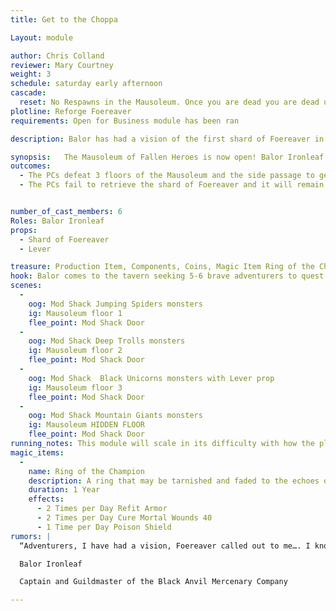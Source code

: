 ```yaml
---
title: Get to the Choppa

Layout: module

author: Chris Colland
reviewer: Mary Courtney
weight: 3
schedule: saturday early afternoon
cascade:
  reset: No Respawns in the Mausoleum. Once you are dead you are dead unless the other NPCS can bring you back using their skills if intelligent enough to do so
plotline: Reforge Foereaver
requirements: Open for Business module has been ran

description: Balor has had a vision of the first shard of Foereaver in the Mausoleum of Fallen Heroes just past a room of black horned monsters in a room with snoring

synopsis:   The Mausoleum of Fallen Heroes is now open! Balor Ironleaf has had a vision of a piece of the Artifact weapon Foereaver in the Dungeon just past “just past a room of black horned monsters” (Floor 3) in a room with loud snoring. Balor comes to the players after the opening of the Mausoleum and tasks them with retrieving the shard of Foereaver for the quest to reforge it and will reward them.
outcomes: 
  - The PCs defeat 3 floors of the Mausoleum and the side passage to get the shard of Foereaver 
  - The PCs fail to retrieve the shard of Foereaver and it will remain till it is recovered but may move deeper with passing events


number_of_cast_members: 6
Roles: Balor Ironleaf
props: 
  - Shard of Foereaver
  - Lever

treasure: Production Item, Components, Coins, Magic Item Ring of the Champion
hook: Balor comes to the tavern seeking 5-6 brave adventurers to quest into the Mausoleum of Fallen Heroes for a shard of Foeraver
scenes: 
  - 
    oog: Mod Shack Jumping Spiders monsters 
    ig: Mausoleum floor 1 
    flee_point: Mod Shack Door
  - 
    oog: Mod Shack Deep Trolls monsters 
    ig: Mausoleum floor 2
    flee_point: Mod Shack Door
  - 
    oog: Mod Shack  Black Unicorns monsters with Lever prop
    ig: Mausoleum floor 3
    flee_point: Mod Shack Door
  - 
    oog: Mod Shack Mountain Giants monsters 
    ig: Mausoleum HIDDEN FLOOR 
    flee_point: Mod Shack Door
running_notes: This module will scale in its difficulty with how the players engage the Mausoleum itself. Floor 1 is Jumping Spiders, Floor 2 is Deep Trolls, Floor 3 is the real challenge with Black Unicorns. Be careful with your PC group you pull for this about Floor 3 since the Black Unicorns have 3 Spellstrike Death’s and can deliver their 4 block as Magic. When the players defeated Floor 3, have them search for a lever setup in the Mod Shack. Once the lever is engaged, have them exit and turn out as much lighting as possible. The NPCs will start out sleeping as the Mountain Giants, they can stealth in and take the shard of foereaver and leave if they choose or fight the Giants. If they grab the Shard and run, they can escape. If they choose to engage they will receive the Magic Item Ring of the Champion from of the 5 Giants. This room is paying homage to the final fight where Faeolin Ironleaf fell fighting the True Giant that made him succumb to his wounds 
magic_items:
  - 
    name: Ring of the Champion
    description: A ring that may be tarnished and faded to the echoes of time but still radiates the the spirit of the Hero who wore it
    duration: 1 Year
    effects: 
      - 2 Times per Day Refit Armor
      - 2 Times per Day Cure Mortal Wounds 40
      - 1 Time per Day Poison Shield
rumors: |
  “Adventurers, I have had a vision, Foereaver called out to me…. I know where a piece of it is being kept that isnt in the hand of the Bloody Fist. Come ask me after the Mausoleum is reopened on the second day of the market this gather… I can give you its location but i won't post it here cause the Bloody Fist might try to intercept. This weapon is something they fear, that is all I can say…”

  Balor Ironleaf

  Captain and Guildmaster of the Black Anvil Mercenary Company

---
```






